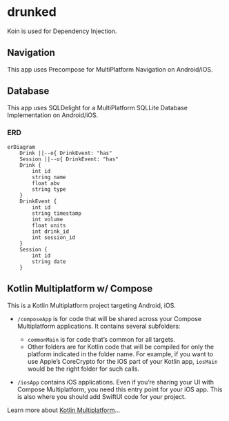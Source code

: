 # drunked

Koin is used for Dependency Injection.

## Navigation

This app uses Precompose for MultiPlatform Navigation on Android/iOS.

## Database

This app uses SQLDelight for a MultiPlatform SQLLite Database Implementation on Android/iOS.

### ERD

```mermaid
erDiagram
    Drink ||--o{ DrinkEvent: "has"
    Session ||--o{ DrinkEvent: "has"
    Drink {
        int id
        string name
        float abv
        string type
    }
    DrinkEvent {
        int id
        string timestamp
        int volume
        float units
        int drink_id
        int session_id
    }
    Session {
        int id
        string date
    }
```

## Kotlin Multiplatform w/ Compose

This is a Kotlin Multiplatform project targeting Android, iOS.

* `/composeApp` is for code that will be shared across your Compose Multiplatform applications.
  It contains several subfolders:
    - `commonMain` is for code that’s common for all targets.
    - Other folders are for Kotlin code that will be compiled for only the platform indicated in the folder name.
      For example, if you want to use Apple’s CoreCrypto for the iOS part of your Kotlin app,
      `iosMain` would be the right folder for such calls.

* `/iosApp` contains iOS applications. Even if you’re sharing your UI with Compose Multiplatform,
  you need this entry point for your iOS app. This is also where you should add SwiftUI code for your project.

Learn more about [Kotlin Multiplatform](https://www.jetbrains.com/help/kotlin-multiplatform-dev/get-started.html)…
